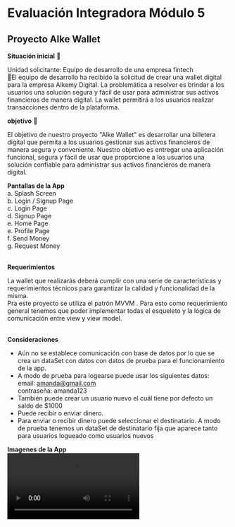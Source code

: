 # Evaluación Integradora Módulo 5
## Proyecto Alke Wallet 

**Situación inicial** 📍

Unidad solicitante: Equipo de desarrollo de una empresa fintech <br>
📌El equipo de desarrollo ha recibido la solicitud de crear una wallet digital para la empresa Alkemy Digital. La problemática a resolver es brindar a los usuarios una solución segura y fácil de usar para administrar sus activos financieros de manera digital. La wallet permitirá a los usuarios realizar transacciones dentro de la plataforma. 

**objetivo** 🎯<br>

El objetivo de nuestro proyecto "Alke Wallet" es desarrollar una billetera digital que permita a los usuarios gestionar sus activos financieros de manera segura y conveniente. Nuestro objetivo es entregar una aplicación funcional, segura y fácil de usar que proporcione a los usuarios una solución confiable para administrar sus activos financieros de manera digital.
 

 **Pantallas de la App** <br>
 a. Splash Screen <br>
b. Login / Signup Page <br>
c. Login Page <br>
d. Signup Page <br>
e. Home Page <br>
e. Profile Page <br>
f. Send Money <br>
g. Request Money <br><br>

**Requerimientos** <br>

 La wallet que realizarás deberá cumplir con una serie de características y
 requerimientos técnicos para garantizar la calidad y funcionalidad de la
 misma. <br>
 Pra este proyecto se utiliza el patrón MVVM . Para esto como requerimiento general tenemos que poder implementar
 todas el esqueleto y la lógica de comunicación entre view y view model. <br><br>
 

 **Consideraciones**<br>
- Aún no se establece comunicación con base de datos por lo que  se crea un dataSet con datos con datos de prueba para el funcionamiento de la app. <br>
- A modo de prueba para logearse puede usar los siguientes datos: <br>
email: amanda@gmail.com<br>
contraseña: amanda123<br>
- También puede crear un usuario nuevo el cuál tiene por defecto un saldo de $1000
- Puede recibir o enviar dinero. 
- Para enviar o recibir dinero puede seleccionar el destinatario. A modo de prueba tenemos un dataSet de destinatario fija que aparece tanto para usuarios logueado como usuarios nuevos

**Imagenes de la App** <br>
![Inicio de la app AlkeWallet](demoalkewalletm5.mp4)